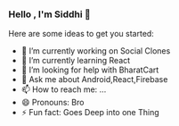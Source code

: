 ### Hello , I'm Siddhi 👋



Here are some ideas to get you started:

- 🔭 I’m currently working on Social Clones
- 🌱 I’m currently learning React
- 🤔 I’m looking for help with BharatCart
- 💬 Ask me about Android,React,Firebase
- 📫 How to reach me: ...
- 😄 Pronouns: Bro
- ⚡ Fun fact: Goes Deep into one Thing
